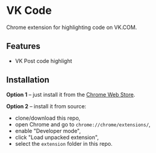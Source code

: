 VK Code
==============

Chrome extension for highlighting code on VK.COM.

Features
--------

* VK Post code highlight

Installation
------------

**Option 1** – just install it from the [Chrome Web Store](https://chrome.google.com).

**Option 2** – install it from source:

* clone/download this repo,
* open Chrome and go to `chrome://chrome/extensions/`,
* enable "Developer mode",
* click "Load unpacked extension",
* select the `extension` folder in this repo.
